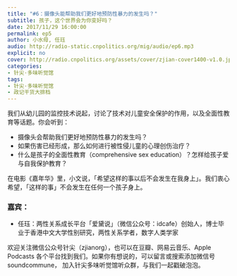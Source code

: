 ```yaml
---
title: "#6：摄像头能帮助我们更好地预防性暴力的发生吗？"
subtitle: 孩子，这个世界会为你变好吗？
date: 2017/11/29 16:00:00
permalink: ep5
author: 小水母, 任珏
audio: http://radio-static.cnpolitics.org/mig/audio/ep6.mp3
explicit: no
cover: http://radio.cnpolitics.org/assets/cover/zjian-cover1400-v1.0.jpg
categories:
- 针尖·多味听觉馆
tags:
- 针尖·多味听觉馆
- 政记干货大排档
---
```


我们从幼儿园的监控技术说起，讨论了技术对儿童安全保护的作用，以及全面性教育等话题。你会听到：

- 摄像头会帮助我们更好地预防性暴力的发生吗？
- 如果伤害已经形成，那么如何进行被性侵儿童的心理创伤治疗？
- 什么是孩子的全面性教育（comprehensive sex education）？怎样给孩子爱与自我保护教育？

在电影《嘉年华》里，小文说，「希望这样的事以后不会发生在我身上」。我们衷心希望，「这样的事」不会发生在任何一个孩子身上。

### 嘉宾：
- 任珏：两性关系成长平台「爱黛说」（微信公众号：idcafe）创始人，博士毕业于香港中文大学性别研究，两性关系学者，数字人类学家

欢迎关注微信公众号针尖（zjianorg），也可以在豆瓣、网易云音乐、Apple Podcasts 各个平台找到我们。如果你有想说的，可以留言或搜索添加微信号 soundcommune， 加入针尖多味听觉馆听众群，与我们一起戳破泡泡。
